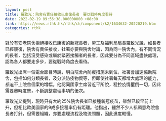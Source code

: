 ```yaml
---
layout: post
title: 羅致光：院舍有責任接收已康復長者　要以戰時角度看待
date: 2022-02-19 09:56:38.000000000 +08:00
link: https://news.rthk.hk/rthk/ch/component/k2/1634632-20220219.htm
categories: rthk
---
```


對於有安老院舍拒絕接收已康復的新冠長者，勞工及福利局局長羅致光說，如長者已經康復，院舍有責任接收，社署亦要與院舍討論，因為同一院舍內，有不同情況的長者，包括沒受感染或屬於緊密接觸者的長者，因此要分為不同區域盡快處理，認為各人都要走多步，要從戰時角度去看待。

羅致光出席一個電台節目時說，明白院舍內防疫措施未到位，社署會加速協助院舍，包括如何分類長者，及分派防疫物資等，但即使社署每天都增大處理的能力，都追不上院舍個案的增幅。他認同國家主席習近平所說，穩控疫情壓倒一切，因此需要審時度勢，不斷調整處理事項的優次。

羅致光又提到，現時只有大約25%院舍長者已接種新冠疫苗，雖然已較早前上升，但相比歐美國家的9成多接種率仍有距離。他指出，雖然不少人都願意為院舍長者打針，但需要組織，亦要處理流程及物流問題，因此進度較慢。
